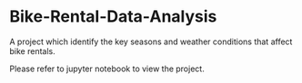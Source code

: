 # Bike-Rental-Data-Analysis

A project which identify the key seasons and weather conditions that affect bike rentals.

Please refer to jupyter notebook to view the project.

